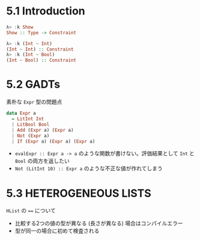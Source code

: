 # 5.1 Introduction

```haskell
λ> :k Show
Show :: Type -> Constraint

λ> :k (Int ~ Int)
(Int ~ Int) :: Constraint
λ> :k (Int ~ Bool)
(Int ~ Bool) :: Constraint
```

# 5.2 GADTs

素朴な `Expr` 型の問題点

```haskell
data Expr a
  = LitInt Int
  | LitBool Bool
  | Add (Expr a) (Expr a)
  | Not (Expr a)
  | If (Expr a) (Expr a) (Expr a)
```

- `evalExpr :: Expr a -> a` のような関数が書けない。評価結果として `Int` と `Bool` の両方を返したい
- `Not (LitInt 10) :: Expr a` のような不正な値が作れてしまう

# 5.3 HETEROGENEOUS LISTS

`HList` の `==` について

- 比較する2つの値の型が異なる (長さが異なる) 場合はコンパイルエラー
- 型が同一の場合に初めて検査される
